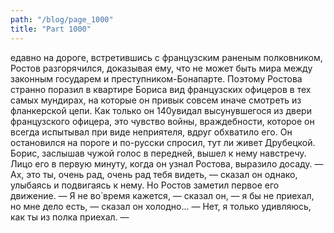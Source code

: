 ```yaml
---
path: "/blog/page_1000"
title: "Part 1000"
---
```


едавно на дороге, встретившись с французским раненым полковником, Ростов разгорячился, доказывая ему, что не может быть мира между законным государем и преступником-Бонапарте. Поэтому Ростова странно поразил в квартире Бориса вид французских офицеров в тех самых мундирах, на которые он привык совсем иначе смотреть из фланкерской цепи. Как только он 140увидал высунувшегося из двери французского офицера, это чувство войны, враждебности, которое он всегда испытывал при виде неприятеля, вдруг обхватило его. Он остановился на пороге и по-русски спросил, тут ли живет Друбецкой. Борис, заслышав чужой голос в передней, вышел к нему навстречу. Лицо его в первую минуту, когда он узнал Ростова, выразило досаду.
— Ах, это ты, очень рад, очень рад тебя видеть, — сказал он однако, улыбаясь и подвигаясь к нему. Но Ростов заметил первое его движение.
— Я не во́ время кажется, — сказал он, — я бы не приехал, но мне дело есть, — сказал он холодно...
— Нет, я только удивляюсь, как ты из полка приехал. — 
